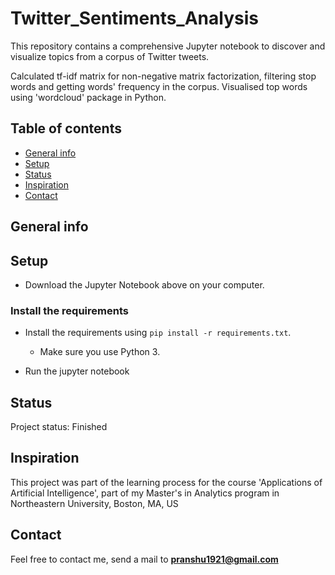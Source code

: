 # Twitter_Sentiments_Analysis
This repository contains a comprehensive Jupyter notebook to discover and visualize topics from a corpus of Twitter tweets.

Calculated tf-idf matrix for non-negative matrix factorization, filtering stop words and getting words' frequency in the corpus.
Visualised top words using 'wordcloud' package in Python.

## Table of contents
* [General info](#general-info)
* [Setup](#setup)
* [Status](#status)
* [Inspiration](#inspiration)
* [Contact](#contact)

## General info


## Setup

* Download the Jupyter Notebook above on your computer.

### Install the requirements
 
* Install the requirements using `pip install -r requirements.txt`.
    * Make sure you use Python 3.
    
* Run the jupyter notebook

## Status
Project status: Finished

## Inspiration
This project was part of the learning process for the course 'Applications of Artificial Intelligence', part of my Master's in Analytics program in Northeastern University, Boston, MA, US

## Contact
Feel free to contact me, send a mail to **pranshu1921@gmail.com**

